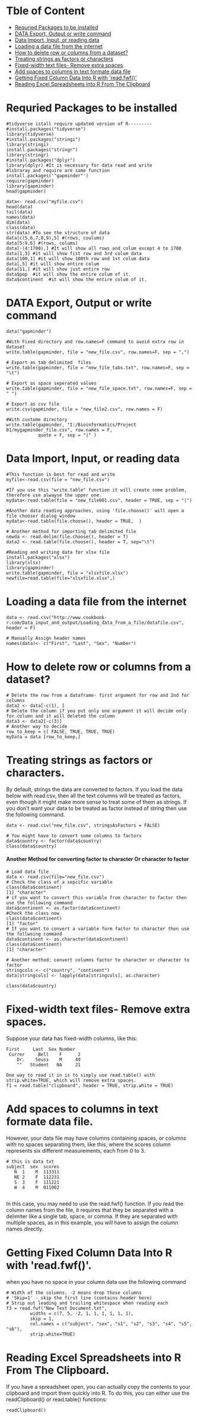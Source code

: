 # Tble of Content
- [Requried Packages to be installed](#pacakgess)
- [DATA Export, Output or write command ](#dataexport)
- [Data Import, Input, or reading data](#dataimport)
- [Loading a data file from the internet](#datafrominternet)
- [How to delete row or columns from a dataset?](#rowcoldelelte)
- [Treating strings as factors or characters](#conversiondata)
- [Fixed-width text files- Remove extra spaces](#spaceremove)
- [Add spaces to columns in text formate data file](#addspace)
- [Getting Fixed Column Data Into R with 'read.fwf()'](#fixcolumdata)
- [Reading Excel Spreadsheets into R From The Clipboard](#redingfromclipboard)
 


# Requried Packages to be installed <a name="pacakgess"></a>
```
#tidyverse istall require updated version of R---------
#install.packages("tidyverse")
library(tidyverse)
#install.packages("stringi")
library(stringi)
install.packages("stringr")
library(stringr)
#install.packages("dplyr")
library(dplyr) #It is necessary for data read and write
#libraray and require are same function
install.packages('"gapminder"')
require(gapminder)
library(gapminder)
head(gapminder)
```

```
data<- read.csv("myfile.csv")
head(data)
tail(data)
names(data)
dim(data)
class(data)
str(data) #To see the structure of data
data[c(5,6,7,8,9),5] #(rows, coulums)
data[5:9,6] #(rows, colums)
data[-(4:1700),] #It will show all rows and colum except 4 to 1700
data[1,3] #it will show fist row and 3rd colum data
data[100,1] #it will show 100th row and 1st colum data
data[,5] #it will show entire colum
data[11,] #it will show just entire row
data$pop  #it will show the entire colum of it. 
data$continent  #it will show the entire colum of it. 
```


# DATA Export, Output or write command <a name="dataexport"></a>
```
data("gapminder")

#With Fixed directory and row.names=F command to avoid extra row in dataset
write.table(gapminder, file = "new_file.csv", row.names=F, sep = ",")

# Export as tab delimited  files
write.table(gapminder, file = "new_file_tabs.txt", row.names=F, sep = "\t")

# Export as space seperated values
write.table(gapminder, file = "new_file_space.txt", row.names=F, sep = " ")

# Export as csv file
write.csv(gapminder, file = "new_file2.csv", row.names = F)

#With custome directory
write.table(gapminder, "I:/Bioinformatics/Project 01/mygapminder_file.csv", row.names = F,
            quote = F, sep = "|" )

```

# Data Import, Input, or reading data <a name="dataimport"></a>
```
#This function is best for read and write
myfile<-read.csv(file = "new_file.csv")

#If you use this "write.table" function it will create some problem, therefore use alwayse the upper one. 
mydata<-read.table(file = "new_file001.csv", header = TRUE, sep = "|")

#Another data reading approaches, using 'file.choose()' will open a file chooser dialog window
mydata<-read.table(file.choose(), header = TRUE,  )

# Another method for importing tab delimited file
newda <- read.delim(file.choose(), header = T)
data2 <- read.table(file.choose(), header = T, sep="\t")

#Reading and writing data for xlsx file
install.packages("xlsx")
library(xlsx)
library(gapminder)
write.table(gapminder, file = "xlsxfile.xlsx")
newfile=read.table(file="xlsxfile.xlsx",)
```
# Loading a data file from the internet <a name="datafrominternet"></a>

```
data <- read.csv("http://www.cookbook-r.com/Data_input_and_output/Loading_data_from_a_file/datafile.csv", header = F)

# Manually Assign header names
names(data)<- c("First", "Last", "Sex", "Number")
```
# How to delete row or columns from a dataset? <a name="rowcoldelelte"></a>
```
# Delete the row from a dataframe- first argument for row and 2nd for columns
data2 <- data[-c(1), ]
# Delete the column if you put only one argument it will decide only for column and it will deleted the column
data3 <- data2[-c(3)]
# Another way to decide
row_to_keep = c( FALSE, TRUE, TRUE, TRUE)
myData = data [row_to_keep,]
```
# Treating strings as factors or characters.<a name="conversiondata"></a> 
By default, strings  the data are converted to factors. If you load the data below with read.csv, then all the text columns will be treated as factors, even though it might make more sense to treat some of them as strings. If you don't want your data to be treated as factor instead of string then use the following command.
```
data <- read.csv("new_file.csv", stringsAsFactors = FALSE)

# You might have to convert some columns to factors
data$country <- factor(data$country)
class(data$country)

```
#### Another Method for converting factor to character Or character to factor
```
# Load data file
data <- read.csv(file="new_file.csv")
# Check the class of a sepcific variable
class(data$continent)
[1] "character"
# if you want to convert this variable from character to factor then use the following command
data$continent <- as.factor(data$continent)
#Check the class now
class(data$continent)
[1] "factor"
# If you want to convert a variable form factor to character then use the follwoing command
data$continent <- as.character(data$continent)
class(data$continent)
[1] "character"

# Another method: convert columns factor to character or character to factor
stringcols <- c("country", "continent")
data[stringcols] <- lapply(data[stringcols], as.character)

class(data$country)
```
# Fixed-width text files- Remove extra spaces. <a name="spaceremove"></a>
 Suppose your data has fixed-width columns, like this:
```
First     Last  Sex Number
 Currer     Bell    F      2
    Dr.    Seuss    M     49
    ""   Student   NA     21
    
One way to read it in is to simply use read.table() with strip.white=TRUE, which will remove extra spaces.
f1 = read.table("clipboard", header = TRUE, strip.white = TRUE)
```
# Add spaces to columns in text formate data file. <a name="addspace"></a>
However, your data file may have columns containing spaces, or columns with no spaces separating them, like this, where the scores column represents six different measurements, each from 0 to 3.
```
# this is data txt
subject  sex  scores
   N  1    M  113311
   NE 2    F  112231
   S  3    F  111221
   W  4    M  011002
   
```
In this case, you may need to use the read.fwf() function. If you read the column names from the file, it requires that they be separated with a delimiter like a single tab, space, or comma. If they are separated with multiple spaces, as in this example, you will have to assign the column names directly.

# Getting Fixed Column Data Into R with 'read.fwf()'. <a name="fixcolumdata"></a>
when you have no space in your column data use the following command

```
# Width of the columns. -2 means drop those columns
# 'Skip=1' - skip the first line (contains header here)
# Strip out leading and trailing whitespace when reading each
f3 = read.fwf("New Text Document.txt", 
         widths = c(7, 5, -2, 1, 1, 1, 1, 1, 1),
         skip = 1,
         col.names = c("subject", "sex", "s1", "s2", "s3", "s4", "s5", "s6"),
         strip.white=TRUE)

```
# Reading Excel Spreadsheets into R From The Clipboard. <a name="redingfromclipboard"></a>
If you have a spreadsheet open, you can actually copy the contents to your clipboard and import them quickly into R. To do this, you can either use the readClipboard() or read.table() functions:
```
readClipboard()
```










